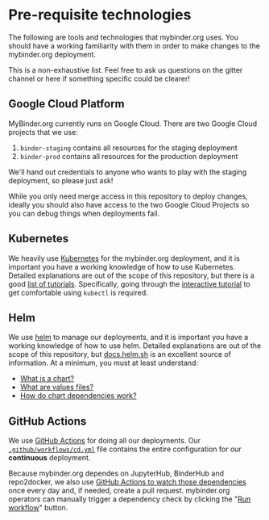 # Pre-requisite technologies

The following are tools and technologies that mybinder.org uses. You should have
a working familiarity with them in order to make changes to the mybinder.org deployment.

This is a non-exhaustive list. Feel free to ask us questions on the gitter channel or
here if something specific could be clearer!

## Google Cloud Platform

MyBinder.org currently runs on Google Cloud. There are two Google Cloud projects
that we use:

1. `binder-staging` contains all resources for the staging deployment
2. `binder-prod` contains all resources for the production deployment

We'll hand out credentials to anyone who wants to play with the staging deployment,
so please just ask!

While you only need merge access in this repository to deploy changes, ideally
you should also have access to the two Google Cloud Projects so you can debug
things when deployments fail.

## Kubernetes

We heavily use [Kubernetes](https://kubernetes.io/) for the mybinder.org deployment, and it is important you
have a working knowledge of how to use Kubernetes. Detailed explanations are out
of the scope of this repository, but there is a good [list of tutorials](https://kubernetes.io/docs/tutorials/).
Specifically, going through the [interactive tutorial](https://kubernetes.io/docs/tutorials/kubernetes-basics/)
to get comfortable using `kubectl` is required.

## Helm

We use [helm](https://helm.sh) to manage our deployments, and it is important you
have a working knowledge of how to use helm. Detailed explanations are out of the
scope of this repository, but [docs.helm.sh](https://docs.helm.sh) is an excellent
source of information. At a minimum, you must at least understand:

- [What is a chart?](https://helm.sh/docs/chart_template_guide/getting_started/#charts)
- [What are values files?](https://helm.sh/docs/chart_template_guide/values_files/)
- [How do chart dependencies work?](https://helm.sh/docs/chart_template_guide/subcharts_and_globals/)

## GitHub Actions

We use [GitHub Actions](https://docs.github.com/en/actions) for doing all our deployments. Our
[`.github/workflows/cd.yml`](https://github.com/jupyterhub/mybinder.org-deploy/blob/main/.github/workflows/cd.yml) file
contains the entire configuration for our **continuous** deployment.

Because mybinder.org dependes on JupyterHub, BinderHub and repo2docker, we also use [GitHub Actions to watch those dependencies](https://github.com/jupyterhub/mybinder.org-deploy/blob/main/.github/workflows/watch-dependencies.yaml) once every day and, if needed, create a pull request. mybinder.org operators can manually trigger a dependency check by clicking the "[Run workflow](https://github.com/jupyterhub/mybinder.org-deploy/actions/workflows/watch-dependencies.yaml)" button.

[mybinder.org]: https://mybinder.org
[staging.mybinder.org]: https://staging.mybinder.org
